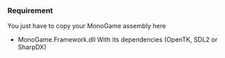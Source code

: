 ### Requirement
You just have to copy your MonoGame assembly here
- MonoGame.Framework.dll
With its dependencies (OpenTK, SDL2 or SharpDX)